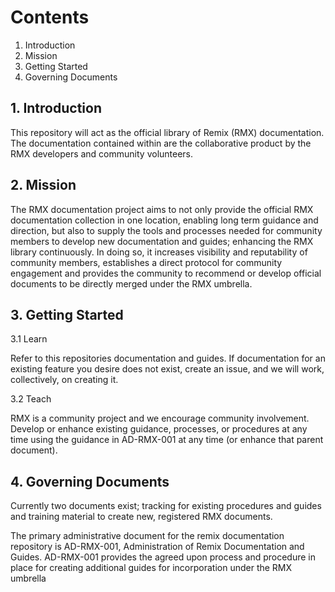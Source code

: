 # Contents
1. Introduction
2. Mission
3. Getting Started 
4. Governing Documents

## 1. Introduction
This repository will act as the official library of Remix (RMX) documentation. The documentation contained within are the collaborative product by the RMX developers and community volunteers. 

## 2. Mission
The RMX documentation project aims to not only provide the official RMX documentation collection in one location, enabling long term guidance and direction, but also to supply the tools and processes needed for community members to develop new documentation and guides; enhancing the RMX library continuously. In doing so, it increases visibility and reputability of community members, establishes a direct protocol for community engagement and provides the community to recommend or develop official documents to be directly merged under the RMX umbrella. 

## 3. Getting Started
3.1 Learn

Refer to this repositories documentation and guides. If documentation for an existing feature you desire does not exist, create an issue, and we will work, collectively, on creating it.

3.2 Teach

RMX is a community project and we encourage community involvement. Develop or enhance existing guidance, processes, or procedures at any time using the guidance in AD-RMX-001 at any time (or enhance that parent document).

## 4. Governing Documents
Currently two documents exist; tracking for existing procedures and guides and training material to create new, registered RMX documents.

The primary administrative document for the remix documentation repository is AD-RMX-001, Administration of Remix Documentation and Guides. AD-RMX-001 provides the agreed upon process and procedure in place for creating additional guides for incorporation under the RMX umbrella


